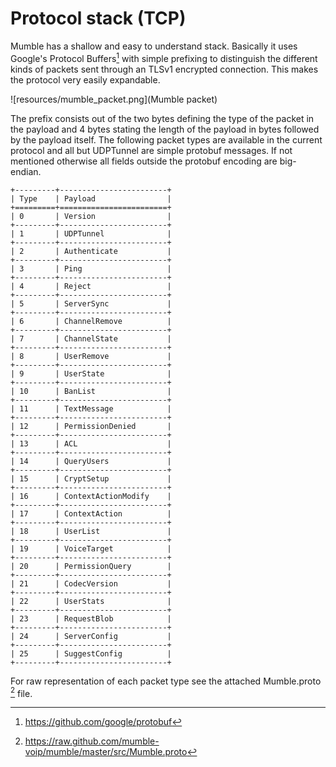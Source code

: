 # Protocol stack (TCP)

Mumble has a shallow and easy to understand stack. Basically it
uses Google's Protocol Buffers[^1] with simple prefixing to
distinguish the different kinds of packets sent through an TLSv1
encrypted connection. This makes the protocol very easily expandable.

![resources/mumble_packet.png](Mumble packet)

The prefix consists out of the two bytes defining the type of the packet
in the payload and 4 bytes stating the length of the payload in bytes
followed by the payload itself. The following packet types are available
in the current protocol and all but UDPTunnel are simple protobuf messages.
If not mentioned otherwise all fields outside the protobuf encoding are big-endian.

```text
+---------+------------------------+
| Type    | Payload                |
+=========+========================+
| 0       | Version                |
+---------+------------------------+
| 1       | UDPTunnel              |
+---------+------------------------+
| 2       | Authenticate           |
+---------+------------------------+
| 3       | Ping                   |
+---------+------------------------+
| 4       | Reject                 |
+---------+------------------------+
| 5       | ServerSync             |
+---------+------------------------+
| 6       | ChannelRemove          |
+---------+------------------------+
| 7       | ChannelState           |
+---------+------------------------+
| 8       | UserRemove             |
+---------+------------------------+
| 9       | UserState              |
+---------+------------------------+
| 10      | BanList                |
+---------+------------------------+
| 11      | TextMessage            |
+---------+------------------------+
| 12      | PermissionDenied       |
+---------+------------------------+
| 13      | ACL                    |
+---------+------------------------+
| 14      | QueryUsers             |
+---------+------------------------+
| 15      | CryptSetup             |
+---------+------------------------+
| 16      | ContextActionModify    |
+---------+------------------------+
| 17      | ContextAction          |
+---------+------------------------+
| 18      | UserList               |
+---------+------------------------+
| 19      | VoiceTarget            |
+---------+------------------------+
| 20      | PermissionQuery        |
+---------+------------------------+
| 21      | CodecVersion           |
+---------+------------------------+
| 22      | UserStats              |
+---------+------------------------+
| 23      | RequestBlob            |
+---------+------------------------+
| 24      | ServerConfig           |
+---------+------------------------+
| 25      | SuggestConfig          |
+---------+------------------------+
```

For raw representation of each packet type see the attached Mumble.proto [^2] file.

[^1]: <https://github.com/google/protobuf>
[^2]: <https://raw.github.com/mumble-voip/mumble/master/src/Mumble.proto>
